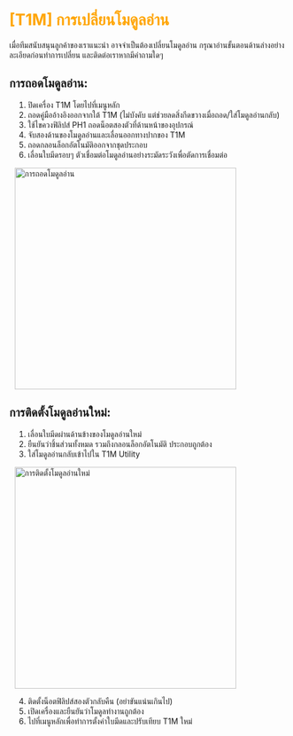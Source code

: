 # <span style="color: orange">[T1M] การเปลี่ยนโมดูลอ่าน</span>

เมื่อทีมสนับสนุนลูกค้าของเราแนะนำ อาจจำเป็นต้องเปลี่ยนโมดูลอ่าน กรุณาอ่านขั้นตอนด้านล่างอย่างละเอียดก่อนทำการเปลี่ยน และติดต่อเราหากมีคำถามใดๆ

## การถอดโมดูลอ่าน:

<div style="margin-left: 10px;">

1. ปิดเครื่อง T1M โดยไปที่เมนูหลัก
2. ถอดคู่มืออ้างอิงออกจากใต้ T1M (ไม่บังคับ แต่ช่วยลดสิ่งกีดขวางเมื่อถอด/ใส่โมดูลอ่านกลับ)
3. ใช้ไขควงฟิลิปส์ PH1 ถอดน็อตสองตัวที่ด้านหน้าของอุปกรณ์
4. จับสองด้านของโมดูลอ่านและเลื่อนออกทางปากของ T1M
5. ถอดกลอนล็อกอัตโนมัติออกจากชุดประกอบ
6. เลื่อนใบมีดรอบๆ ตัวเชื่อมต่อโมดูลอ่านอย่างระมัดระวังเพื่อตัดการเชื่อมต่อ

<img src="https://support.reekon.tools/hc/article_attachments/38092770449044" alt="การถอดโมดูลอ่าน" width="400">

</div>

## การติดตั้งโมดูลอ่านใหม่:

<div style="margin-left: 10px;">

1. เลื่อนใบมีดผ่านด้านข้างของโมดูลอ่านใหม่
2. ยืนยันว่าชิ้นส่วนทั้งหมด รวมถึงกลอนล็อกอัตโนมัติ ประกอบถูกต้อง
3. ใส่โมดูลอ่านกลับเข้าไปใน T1M Utility

<img src="https://support.reekon.tools/hc/article_attachments/38092770456724" alt="การติดตั้งโมดูลอ่านใหม่" width="400">

4. ติดตั้งน็อตฟิลิปส์สองตัวกลับคืน (อย่าขันแน่นเกินไป)
5. เปิดเครื่องและยืนยันว่าโมดูลทำงานถูกต้อง
6. ไปที่เมนูหลักเพื่อทำการตั้งค่าใบมีดและปรับเทียบ T1M ใหม่

</div>
